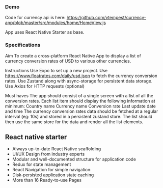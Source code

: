 ### Demo
Code for currency api is here: https://github.com/vtempest/currency-app/blob/master/src/modules/home/HomeView.js

App uses React Native Starter as base.

### Specifications
Aim
To create a cross-platform React Native App to display a list of currency conversion rates of USD to various other currencies.

Instructions
Use Expo to set up a new project.
Use https://www.floatrates.com/daily/usd.json to fetch the currency conversion rates.
Use Zustand along with async-storage for persistent data storage.
Use Axios for HTTP requests (optional) 

Must haves
The app should consist of a single screen with a list of all the conversion rates.
Each list item should display the following information at minimum:
Country name
Currency name
Conversion rate
Last update date and time
The currency conversion rates data should be fetched at a regular interval (eg: 10s) and stored in a persistent zustand store.
The list should then use the same store for the data and render all the list elements.



## React native starter

- Always up-to-date React Native scaffolding
- UI/UX Design from industry experts
- Modular and well-documented structure for application code
- Redux for state management
- React Navigation for simple navigation
- Disk-persisted application state caching
- More than 16 Ready-to-use Pages
